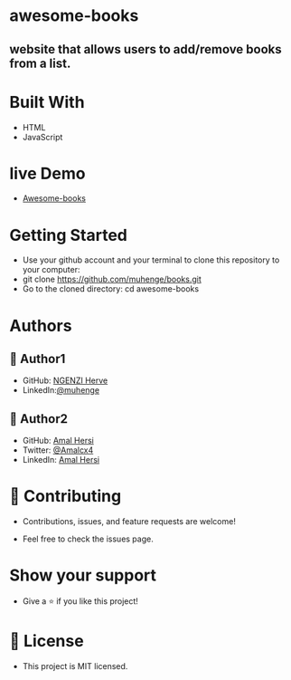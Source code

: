 # awesome-books

## website that allows users to add/remove books from a list.


# Built With
- HTML 
- JavaScript

# live Demo 
- [Awesome-books](https://yesbooks.netlify.app/)

# Getting Started
  - Use your github account and your terminal to clone this repository to your computer:
  - git clone https://github.com/muhenge/books.git
  - Go to the cloned directory: cd awesome-books


# Authors

## 👤 Author1

- GitHub: [NGENZI Herve](https://github.com/muhenge)
- LinkedIn:[@muhenge](https://www.ngenziherve.me/)


## 👤 Author2

- GitHub: [Amal Hersi](https://github.com/Amalcxc)
- Twitter: [@Amalcx4](https://twitter.com/home?lang=en)
- LinkedIn: [Amal Hersi](https://www.linkedin.com/in/amal-hersi-a29583205/)

# 🤝 Contributing
- Contributions, issues, and feature requests are welcome!

- Feel free to check the issues page.

# Show your support
- Give a ⭐️ if you like this project!


# 📝 License
- This project is MIT licensed.